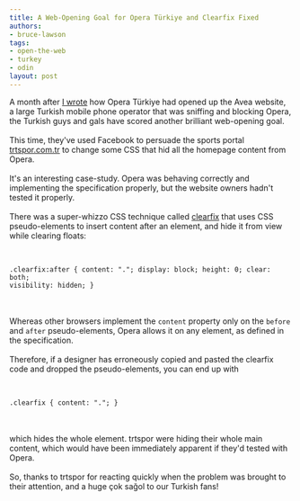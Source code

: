 ```yaml
---
title: A Web-Opening Goal for Opera Türkiye and Clearfix Fixed
authors:
- bruce-lawson
tags:
- open-the-web
- turkey
- odin
layout: post
---
```

A month after <a href="/ODIN/blog/2012/03/27/operas-turkish-fans-opening-the-web" target="_blank">I wrote</a> how Opera Türkiye had opened up the Avea website, a large Turkish mobile phone operator that was sniffing and blocking Opera, the Turkish guys and gals have scored another brilliant web-opening goal.<br/><br/>This time, they&#39;ve used Facebook to persuade the sports portal <a href="http://www.trtspor.com.tr/" target="_blank">trtspor.com.tr</a> to change some CSS that hid all the homepage content from Opera. <br/><br/>It&#39;s an interesting case-study. Opera was behaving correctly and implementing the specification properly, but the website owners hadn&#39;t tested it properly.<br/><br/>There was a super-whizzo CSS technique called <a href="http://www.positioniseverything.net/easyclearing.html">clearfix</a> that uses CSS pseudo-elements to insert content after an element, and hide it from view while clearing floats:<br/><br/><pre><code>
.clearfix:after {
    content: &quot;.&quot;;
    display: block;
    height: 0;
    clear: both;
    visibility: hidden;
}</code></pre><br/><br/>Whereas other browsers implement the <code>content</code> property only on the <code>before</code> and <code>after</code> pseudo-elements, Opera allows it on any element, as defined in the specification.<br/><br/>Therefore, if a designer has erroneously copied and pasted the clearfix code and dropped the pseudo-elements, you can end up with <br/><br/><pre><code>
.clearfix  {
    content: &quot;.&quot;;
}</code></pre><br/><br/>which hides the whole element. trtspor were hiding their whole main content, which would have been immediately apparent if they&#39;d tested with Opera. <br/><br/>So, thanks to trtspor for reacting quickly when the problem was brought to their attention, and a huge <span lang="tr" title="thank you!">çok sağol to our Turkish fans!</span>
